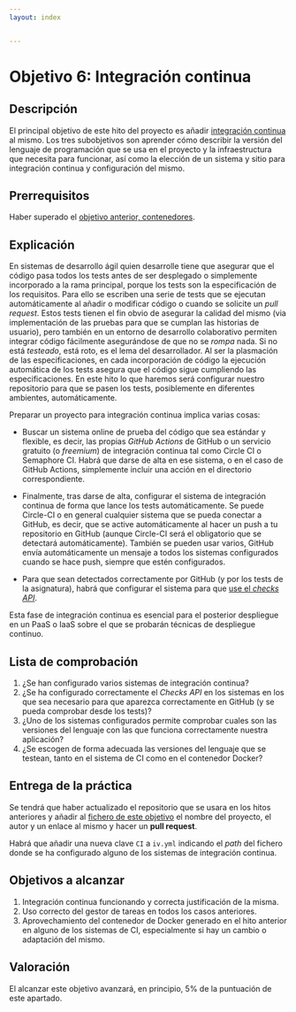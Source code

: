 ```yaml
---
layout: index


---
```

# Objetivo 6: Integración continua

## Descripción

El principal objetivo de este hito del proyecto es añadir
[integración continua](http://jj.github.io/IV/documentos/temas/Integracion_continua)
al mismo. Los tres subobjetivos son aprender cómo describir la versión del
lenguaje de programación que se usa en el proyecto y la infraestructura que
necesita para funcionar, así como la elección de un sistema y sitio para
integración continua y configuración del mismo.

## Prerrequisitos

Haber superado el [objetivo anterior, contenedores](5.Docker).

## Explicación

En sistemas de desarrollo ágil quien desarrolle tiene que asegurar que
el código pasa todos los tests antes de ser desplegado o simplemente
incorporado a la rama principal, porque los tests son la especificación
de los requisitos. Para ello se escriben una serie de tests que se
ejecutan automáticamente al añadir o modificar código o cuando se
solicite un *pull request*. Estos tests tienen el fin obvio de
asegurar la calidad del mismo (via implementación de las pruebas para
que se cumplan las historias de usuario), pero también en un entorno de
desarrollo colaborativo permiten integrar código fácilmente
asegurándose de que no se *rompa* nada. Si no está *testeado*, está
roto, es el lema del desarrollador. Al ser la plasmación de las
especificaciones, en cada incorporación de código la ejecución
automática de los tests asegura que el código sigue cumpliendo las
especificaciones. En este hito lo que haremos será configurar nuestro
repositorio para que se pasen los tests, posiblemente en diferentes
ambientes, automáticamente.

Preparar un proyecto para integración continua implica varias cosas:

- Buscar un sistema online de prueba del código que sea estándar y flexible, es
  decir, las propias *GitHub Actions* de GitHub o un servicio gratuito (o
  *freemium*) de integración continua tal como Circle CI o Semaphore CI. Habrá
  que darse de alta en ese sistema, o en el caso de GitHub Actions, simplemente
  incluir una acción en el directorio correspondiente.

- Finalmente, tras darse de alta, configurar el sistema de integración continua
  de forma que lance los tests automáticamente. Se puede Circle-CI o en general
  cualquier sistema que se pueda conectar a GitHub, es decir, que se active
  automáticamente al hacer un push a tu repositorio en GitHub (aunque Circle-CI
  será el obligatorio que se detectará automáticamente).  También se pueden usar
  varios, GitHub envía automáticamente un mensaje a todos los sistemas
  configurados cuando se hace push, siempre que estén configurados.

- Para que sean detectados correctamente por GitHub (y por los tests de la
  asignatura), habrá que configurar el sistema para que [use el *checks
  API*](https://docs.github.com/en/rest/reference/checks).

Esta fase de integración continua es esencial para el posterior
despliegue en un PaaS o IaaS sobre el que se probarán técnicas de despliegue
continuo.

## Lista de comprobación

1. ¿Se han configurado varios sistemas de integración continua?
2. ¿Se ha configurado correctamente el *Checks API* en los sistemas en los que
   sea necesario para que aparezca correctamente en GitHub (y se pueda comprobar
   desde los tests)?
3. ¿Uno de los sistemas configurados permite comprobar cuales son las versiones
   del lenguaje con las que funciona correctamente nuestra aplicación?
4. ¿Se escogen de forma adecuada las versiones del lenguaje que se testean,
   tanto en el sistema de CI como en el contenedor Docker?

## Entrega de la práctica

Se tendrá que haber actualizado el repositorio que se usara en los hitos
anteriores y añadir al
[fichero de este objetivo](https://github.com/JJ/IV-21-22/blob/master/proyectos/objetivo-6.md)
el nombre del proyecto, el autor y un enlace al mismo y hacer un **pull
request**.

Habrá que añadir una nueva clave `CI` a `iv.yml` indicando el *path* del fichero
donde se ha configurado alguno de los sistemas de integración continua.

## Objetivos a alcanzar

1. Integración continua funcionando y correcta justificación
  de la misma.
2. Uso correcto del gestor de tareas en todos los casos
   anteriores.
3. Aprovechamiento del contenedor de Docker generado en el hito anterior en
   alguno de los sistemas de CI, especialmente si hay un cambio o adaptación del
   mismo.

## Valoración

El alcanzar este objetivo avanzará, en principio, 5% de la puntuación de este
apartado.
